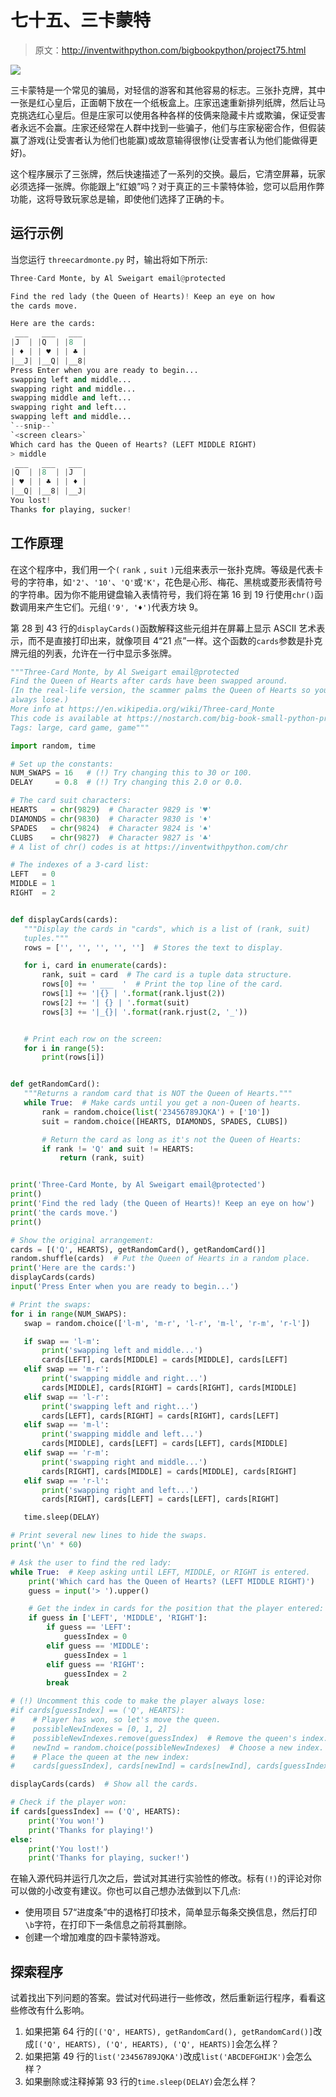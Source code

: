 # 七十五、三卡蒙特

> 原文：<http://inventwithpython.com/bigbookpython/project75.html>

![](img/9d995d63aaead72cad01120081eb8f75.png)

三卡蒙特是一个常见的骗局，对轻信的游客和其他容易的标志。三张扑克牌，其中一张是红心皇后，正面朝下放在一个纸板盒上。庄家迅速重新排列纸牌，然后让马克挑选红心皇后。但是庄家可以使用各种各样的伎俩来隐藏卡片或欺骗，保证受害者永远不会赢。庄家还经常在人群中找到一些骗子，他们与庄家秘密合作，但假装赢了游戏(让受害者认为他们也能赢)或故意输得很惨(让受害者认为他们能做得更好)。

这个程序展示了三张牌，然后快速描述了一系列的交换。最后，它清空屏幕，玩家必须选择一张牌。你能跟上“红娘”吗？对于真正的三卡蒙特体验，您可以启用作弊功能，这将导致玩家总是输，即使他们选择了正确的卡。

## 运行示例

当您运行 `threecardmonte.py` 时，输出将如下所示:

```py
Three-Card Monte, by Al Sweigart email@protected

Find the red lady (the Queen of Hearts)! Keep an eye on how
the cards move.

Here are the cards:
 ___   ___   ___
|J  | |Q  | |8  |
| ♦ | | ♥ | | ♣ |
|__J| |__Q| |__8|
Press Enter when you are ready to begin...
swapping left and middle...
swapping right and middle...
swapping middle and left...
swapping right and left...
swapping left and middle...
`--snip--`
`<screen clears>`
Which card has the Queen of Hearts? (LEFT MIDDLE RIGHT)
> middle
 ___   ___   ___
|Q  | |8  | |J  |
| ♥ | | ♣ | | ♦ |
|__Q| |__8| |__J|
You lost!
Thanks for playing, sucker!
```

## 工作原理

在这个程序中，我们用一个`(` `rank` `,` `suit` `)`元组来表示一张扑克牌。等级是代表卡号的字符串，如`'2'`、`'10'`、`'Q'`或`'K'`，花色是心形、梅花、黑桃或菱形表情符号的字符串。因为你不能用键盘输入表情符号，我们将在第 16 到 19 行使用`chr()`函数调用来产生它们。元组`('9', '♦')`代表方块 9。

第 28 到 43 行的`displayCards()`函数解释这些元组并在屏幕上显示 ASCII 艺术表示，而不是直接打印出来，就像项目 4“21 点”一样。这个函数的`cards`参数是扑克牌元组的列表，允许在一行中显示多张牌。

```py
"""Three-Card Monte, by Al Sweigart email@protected
Find the Queen of Hearts after cards have been swapped around.
(In the real-life version, the scammer palms the Queen of Hearts so you
always lose.)
More info at https://en.wikipedia.org/wiki/Three-card_Monte
This code is available at https://nostarch.com/big-book-small-python-programming
Tags: large, card game, game"""

import random, time

# Set up the constants:
NUM_SWAPS = 16   # (!) Try changing this to 30 or 100.
DELAY     = 0.8  # (!) Try changing this 2.0 or 0.0.

# The card suit characters:
HEARTS   = chr(9829)  # Character 9829 is '♥'
DIAMONDS = chr(9830)  # Character 9830 is '♦'
SPADES   = chr(9824)  # Character 9824 is '♠'
CLUBS    = chr(9827)  # Character 9827 is '♣'
# A list of chr() codes is at https://inventwithpython.com/chr

# The indexes of a 3-card list:
LEFT   = 0
MIDDLE = 1
RIGHT  = 2


def displayCards(cards):
   """Display the cards in "cards", which is a list of (rank, suit)
   tuples."""
   rows = ['', '', '', '', '']  # Stores the text to display.

   for i, card in enumerate(cards):
       rank, suit = card  # The card is a tuple data structure.
       rows[0] += ' ___  '  # Print the top line of the card.
       rows[1] += '|{} | '.format(rank.ljust(2))
       rows[2] += '| {} | '.format(suit)
       rows[3] += '|_{}| '.format(rank.rjust(2, '_'))


   # Print each row on the screen:
   for i in range(5):
       print(rows[i])


def getRandomCard():
   """Returns a random card that is NOT the Queen of Hearts."""
   while True:  # Make cards until you get a non-Queen of hearts.
       rank = random.choice(list('23456789JQKA') + ['10'])
       suit = random.choice([HEARTS, DIAMONDS, SPADES, CLUBS])

       # Return the card as long as it's not the Queen of Hearts:
       if rank != 'Q' and suit != HEARTS:
           return (rank, suit)


print('Three-Card Monte, by Al Sweigart email@protected')
print()
print('Find the red lady (the Queen of Hearts)! Keep an eye on how')
print('the cards move.')
print()

# Show the original arrangement:
cards = [('Q', HEARTS), getRandomCard(), getRandomCard()]
random.shuffle(cards)  # Put the Queen of Hearts in a random place.
print('Here are the cards:')
displayCards(cards)
input('Press Enter when you are ready to begin...')

# Print the swaps:
for i in range(NUM_SWAPS):
   swap = random.choice(['l-m', 'm-r', 'l-r', 'm-l', 'r-m', 'r-l'])

   if swap == 'l-m':
       print('swapping left and middle...')
       cards[LEFT], cards[MIDDLE] = cards[MIDDLE], cards[LEFT]
   elif swap == 'm-r':
       print('swapping middle and right...')
       cards[MIDDLE], cards[RIGHT] = cards[RIGHT], cards[MIDDLE]
   elif swap == 'l-r':
       print('swapping left and right...')
       cards[LEFT], cards[RIGHT] = cards[RIGHT], cards[LEFT]
   elif swap == 'm-l':
       print('swapping middle and left...')
       cards[MIDDLE], cards[LEFT] = cards[LEFT], cards[MIDDLE]
   elif swap == 'r-m':
       print('swapping right and middle...')
       cards[RIGHT], cards[MIDDLE] = cards[MIDDLE], cards[RIGHT]
   elif swap == 'r-l':
       print('swapping right and left...')
       cards[RIGHT], cards[LEFT] = cards[LEFT], cards[RIGHT]

   time.sleep(DELAY)

# Print several new lines to hide the swaps.
print('\n' * 60)

# Ask the user to find the red lady:
while True:  # Keep asking until LEFT, MIDDLE, or RIGHT is entered.
    print('Which card has the Queen of Hearts? (LEFT MIDDLE RIGHT)')
    guess = input('> ').upper()

    # Get the index in cards for the position that the player entered:
    if guess in ['LEFT', 'MIDDLE', 'RIGHT']:
        if guess == 'LEFT':
            guessIndex = 0
        elif guess == 'MIDDLE':
            guessIndex = 1
        elif guess == 'RIGHT':
            guessIndex = 2
        break

# (!) Uncomment this code to make the player always lose:
#if cards[guessIndex] == ('Q', HEARTS):
#    # Player has won, so let's move the queen.
#    possibleNewIndexes = [0, 1, 2]
#    possibleNewIndexes.remove(guessIndex)  # Remove the queen's index.
#    newInd = random.choice(possibleNewIndexes)  # Choose a new index.
#    # Place the queen at the new index:
#    cards[guessIndex], cards[newInd] = cards[newInd], cards[guessIndex]

displayCards(cards)  # Show all the cards.

# Check if the player won:
if cards[guessIndex] == ('Q', HEARTS):
    print('You won!')
    print('Thanks for playing!')
else:
    print('You lost!')
    print('Thanks for playing, sucker!') 
```

在输入源代码并运行几次之后，尝试对其进行实验性的修改。标有`(!)`的评论对你可以做的小改变有建议。你也可以自己想办法做到以下几点:

*   使用项目 57“进度条”中的退格打印技术，简单显示每条交换信息，然后打印`\b`字符，在打印下一条信息之前将其删除。
*   创建一个增加难度的四卡蒙特游戏。

## 探索程序

试着找出下列问题的答案。尝试对代码进行一些修改，然后重新运行程序，看看这些修改有什么影响。

1.  如果把第 64 行的`[('Q', HEARTS), getRandomCard(), getRandomCard()]`改成`[('Q', HEARTS), ('Q', HEARTS), ('Q', HEARTS)]`会怎么样？
2.  如果把第 49 行的`list('23456789JQKA')`改成`list('ABCDEFGHIJK')`会怎么样？
3.  如果删除或注释掉第 93 行的`time.sleep(DELAY)`会怎么样？